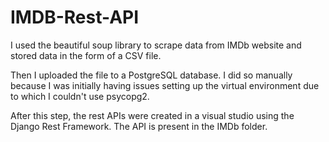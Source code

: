 # IMDB-Rest-API

I used the beautiful soup library to scrape data from IMDb website and 
stored data in the form of a CSV file.

Then I uploaded the file to a PostgreSQL database. I did so manually
because I was initially having issues setting up the virtual environment 
due to which I couldn't use psycopg2.

After this step, the rest APIs were created in a visual studio using the 
Django Rest Framework. The API is present in the IMDb folder.

